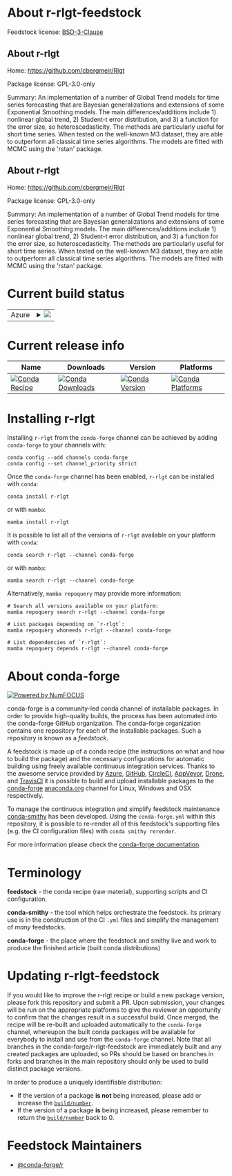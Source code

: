 About r-rlgt-feedstock
======================

Feedstock license: [BSD-3-Clause](https://github.com/conda-forge/r-rlgt-feedstock/blob/main/LICENSE.txt)


About r-rlgt
------------

Home: https://github.com/cbergmeir/Rlgt

Package license: GPL-3.0-only

Summary: An implementation of a number of Global Trend models for time series forecasting that are Bayesian generalizations and extensions of some Exponential Smoothing models. The main differences/additions include 1) nonlinear global trend, 2) Student-t error distribution, and 3) a function for the error size, so heteroscedasticity. The methods are particularly useful for short time series. When tested on the well-known M3 dataset, they are able to outperform all classical time series algorithms. The models are fitted with MCMC using the 'rstan' package.

About r-rlgt
------------

Home: https://github.com/cbergmeir/Rlgt

Package license: GPL-3.0-only

Summary: An implementation of a number of Global Trend models for time series forecasting that are Bayesian generalizations and extensions of some Exponential Smoothing models. The main differences/additions include 1) nonlinear global trend, 2) Student-t error distribution, and 3) a function for the error size, so heteroscedasticity. The methods are particularly useful for short time series. When tested on the well-known M3 dataset, they are able to outperform all classical time series algorithms. The models are fitted with MCMC using the 'rstan' package.

Current build status
====================


<table>
    
  <tr>
    <td>Azure</td>
    <td>
      <details>
        <summary>
          <a href="https://dev.azure.com/conda-forge/feedstock-builds/_build/latest?definitionId=12758&branchName=main">
            <img src="https://dev.azure.com/conda-forge/feedstock-builds/_apis/build/status/r-rlgt-feedstock?branchName=main">
          </a>
        </summary>
        <table>
          <thead><tr><th>Variant</th><th>Status</th></tr></thead>
          <tbody><tr>
              <td>linux_64</td>
              <td>
                <a href="https://dev.azure.com/conda-forge/feedstock-builds/_build/latest?definitionId=12758&branchName=main">
                  <img src="https://dev.azure.com/conda-forge/feedstock-builds/_apis/build/status/r-rlgt-feedstock?branchName=main&jobName=linux&configuration=linux%20linux_64_" alt="variant">
                </a>
              </td>
            </tr><tr>
              <td>osx_64</td>
              <td>
                <a href="https://dev.azure.com/conda-forge/feedstock-builds/_build/latest?definitionId=12758&branchName=main">
                  <img src="https://dev.azure.com/conda-forge/feedstock-builds/_apis/build/status/r-rlgt-feedstock?branchName=main&jobName=osx&configuration=osx%20osx_64_" alt="variant">
                </a>
              </td>
            </tr>
          </tbody>
        </table>
      </details>
    </td>
  </tr>
</table>

Current release info
====================

| Name | Downloads | Version | Platforms |
| --- | --- | --- | --- |
| [![Conda Recipe](https://img.shields.io/badge/recipe-r--rlgt-green.svg)](https://anaconda.org/conda-forge/r-rlgt) | [![Conda Downloads](https://img.shields.io/conda/dn/conda-forge/r-rlgt.svg)](https://anaconda.org/conda-forge/r-rlgt) | [![Conda Version](https://img.shields.io/conda/vn/conda-forge/r-rlgt.svg)](https://anaconda.org/conda-forge/r-rlgt) | [![Conda Platforms](https://img.shields.io/conda/pn/conda-forge/r-rlgt.svg)](https://anaconda.org/conda-forge/r-rlgt) |

Installing r-rlgt
=================

Installing `r-rlgt` from the `conda-forge` channel can be achieved by adding `conda-forge` to your channels with:

```
conda config --add channels conda-forge
conda config --set channel_priority strict
```

Once the `conda-forge` channel has been enabled, `r-rlgt` can be installed with `conda`:

```
conda install r-rlgt
```

or with `mamba`:

```
mamba install r-rlgt
```

It is possible to list all of the versions of `r-rlgt` available on your platform with `conda`:

```
conda search r-rlgt --channel conda-forge
```

or with `mamba`:

```
mamba search r-rlgt --channel conda-forge
```

Alternatively, `mamba repoquery` may provide more information:

```
# Search all versions available on your platform:
mamba repoquery search r-rlgt --channel conda-forge

# List packages depending on `r-rlgt`:
mamba repoquery whoneeds r-rlgt --channel conda-forge

# List dependencies of `r-rlgt`:
mamba repoquery depends r-rlgt --channel conda-forge
```


About conda-forge
=================

[![Powered by
NumFOCUS](https://img.shields.io/badge/powered%20by-NumFOCUS-orange.svg?style=flat&colorA=E1523D&colorB=007D8A)](https://numfocus.org)

conda-forge is a community-led conda channel of installable packages.
In order to provide high-quality builds, the process has been automated into the
conda-forge GitHub organization. The conda-forge organization contains one repository
for each of the installable packages. Such a repository is known as a *feedstock*.

A feedstock is made up of a conda recipe (the instructions on what and how to build
the package) and the necessary configurations for automatic building using freely
available continuous integration services. Thanks to the awesome service provided by
[Azure](https://azure.microsoft.com/en-us/services/devops/), [GitHub](https://github.com/),
[CircleCI](https://circleci.com/), [AppVeyor](https://www.appveyor.com/),
[Drone](https://cloud.drone.io/welcome), and [TravisCI](https://travis-ci.com/)
it is possible to build and upload installable packages to the
[conda-forge](https://anaconda.org/conda-forge) [anaconda.org](https://anaconda.org/)
channel for Linux, Windows and OSX respectively.

To manage the continuous integration and simplify feedstock maintenance
[conda-smithy](https://github.com/conda-forge/conda-smithy) has been developed.
Using the ``conda-forge.yml`` within this repository, it is possible to re-render all of
this feedstock's supporting files (e.g. the CI configuration files) with ``conda smithy rerender``.

For more information please check the [conda-forge documentation](https://conda-forge.org/docs/).

Terminology
===========

**feedstock** - the conda recipe (raw material), supporting scripts and CI configuration.

**conda-smithy** - the tool which helps orchestrate the feedstock.
                   Its primary use is in the construction of the CI ``.yml`` files
                   and simplify the management of *many* feedstocks.

**conda-forge** - the place where the feedstock and smithy live and work to
                  produce the finished article (built conda distributions)


Updating r-rlgt-feedstock
=========================

If you would like to improve the r-rlgt recipe or build a new
package version, please fork this repository and submit a PR. Upon submission,
your changes will be run on the appropriate platforms to give the reviewer an
opportunity to confirm that the changes result in a successful build. Once
merged, the recipe will be re-built and uploaded automatically to the
`conda-forge` channel, whereupon the built conda packages will be available for
everybody to install and use from the `conda-forge` channel.
Note that all branches in the conda-forge/r-rlgt-feedstock are
immediately built and any created packages are uploaded, so PRs should be based
on branches in forks and branches in the main repository should only be used to
build distinct package versions.

In order to produce a uniquely identifiable distribution:
 * If the version of a package **is not** being increased, please add or increase
   the [``build/number``](https://docs.conda.io/projects/conda-build/en/latest/resources/define-metadata.html#build-number-and-string).
 * If the version of a package **is** being increased, please remember to return
   the [``build/number``](https://docs.conda.io/projects/conda-build/en/latest/resources/define-metadata.html#build-number-and-string)
   back to 0.

Feedstock Maintainers
=====================

* [@conda-forge/r](https://github.com/conda-forge/r/)

